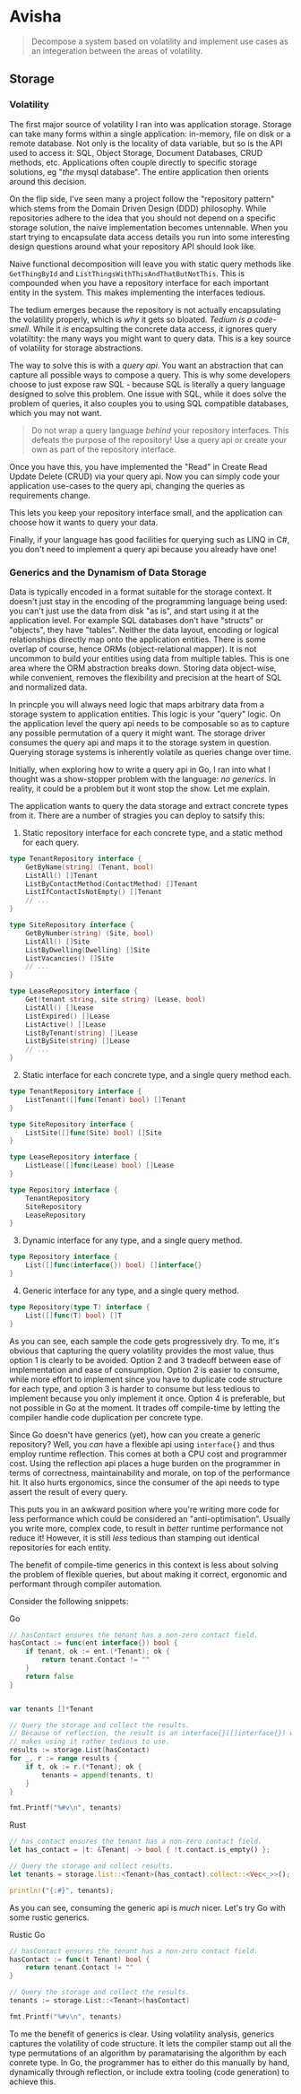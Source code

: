 # Avisha

> Decompose a system based on volatility and implement use cases as an integeration between the areas of volatility.

## Storage

### Volatility

The first major source of volatility I ran into was application storage.
Storage can take many forms within a single application: in-memory, file on disk
or a remote database. Not only is the locality of data variable, but so is the API used to access it: SQL, Object Storage, Document Databases, CRUD methods, etc.
Applications often couple directly to specific storage solutions, eg "_the_ mysql database". The entire application then orients around this decision.

On the flip side, I've seen many a project follow the "repository pattern" which
stems from the Domain Driven Design (DDD) philosophy. While repositories adhere to the idea that you should not depend on a specific storage solution, the naive implementation becomes untennable. When you start trying to encapsulate data access details you run into some interesting design questions around what your repository API should look like.

Naive functional decomposition will leave you with static query methods like `GetThingById` and `ListThingsWithThisAndThatButNotThis`. This is compounded when you have a repository interface for each important entity in the system. This makes implementing the interfaces tedious.

The tedium emerges because the repository is not actually encapsulating the volatility properly, which is _why_ it gets so bloated. _Tedium is a code-smell_. While it _is_ encapsulting the concrete data access, it ignores query volatiltity: the many ways you might want to query data. This is a key source of volatility for storage abstractions.

The way to solve this is with a _query api_. You want an abstraction that can capture all possible ways to compose a query. This is why some developers choose to just expose raw SQL - because SQL is literally a query language designed to solve this problem. One issue with SQL, while it does solve the problem of queries, it also couples you to using SQL compatible databases, which you may not want.

> Do not wrap a query language _behind_ your repository interfaces. This defeats the purpose of the repository! Use a query api or create your own as part of the repository interface.

Once you have this, you have implemented the "Read" in Create Read Update Delete (CRUD) via your query api. Now you can simply code your application use-cases to the query api, changing the queries as requirements change.

This lets you keep your repository interface small, and the application can choose how it wants to query your data.

Finally, if your language has good facilities for querying such as LINQ in C#, you don't need to implement a query api because you already have one!

### Generics and the Dynamism of Data Storage

Data is typically encoded in a format suitable for the storage context. It doesn't just stay in the encoding of the programming language being used: you can't just use the data from disk "as is", and start using it at the application level. For example SQL databases don't have "structs" or "objects", they have "tables". Neither the data layout, encoding or logical relationships directly map onto the application entities. There is some overlap of course, hence ORMs (object-relational mapper). It is not uncommon to build your entities using data from multiple tables. This is one area where the ORM abstraction breaks down. Storing data object-wise, while convenient, removes the flexibility and precision at the heart of SQL and normalized data.

In princple you will always need logic that maps arbitrary data from a storage system to application entities. This logic is your "query" logic. On the application level the query api needs to be composable so as to capture any possible permutation of a query it might want. The storage driver consumes the query api and maps it to the storage system in question. Querying storage systems is inherently volatile as queries change over time.

Initially, when exploring how to write a query api in Go, I ran into what I thought was a show-stopper problem with the language: _no generics_. In reality, it could be a problem but it wont stop the show. Let me explain.

<!-- Repository interfaces either require a static definition for each entity (`TenantRepository`, `SiteRepository`, `LeaseRepository`) with CRUD methods and a corresponding implementation for each storage object, or a single generic interface that handles all entities and therefore only one implementation for each storage object. -->

The application wants to query the data storage and extract concrete types from it. There are a number of stragies you can deploy to satsify this:

1. Static repository interface for each concrete type, and a static method for each query.

```go
type TenantRepository interface {
    GetByName(string) (Tenant, bool)
    ListAll() []Tenant
    ListByContactMethod(ContactMethod) []Tenant
    ListIfContactIsNotEmpty() []Tenant
    // ...
}

type SiteRepository interface {
    GetByNumber(string) (Site, bool)
    ListAll() []Site
    ListByDwelling(Dwelling) []Site
    ListVacancies() []Site
    // ...
}

type LeaseRepository interface {
    Get(tenant string, site string) (Lease, bool)
    ListAll() []Lease
    ListExpired() []Lease
    ListActive() []Lease
    ListByTenant(string) []Lease
    ListBySite(string) []Lease
    // ...
}
```

2. Static interface for each concrete type, and a single query method each.

```go
type TenantRepository interface {
    ListTenant([]func(Tenant) bool) []Tenant
}

type SiteRepository interface {
    ListSite([]func(Site) bool) []Site
}

type LeaseRepository interface {
    ListLease([]func(Lease) bool) []Lease
}

type Repository interface {
    TenantRepository
    SiteRepository
    LeaseRepository
}
```

3. Dynamic interface for any type, and a single query method.

```go
type Repository interface {
    List([]func(interface{}) bool) []interface{}
}
```

4. Generic interface for any type, and a single query method.

```go
type Repository(type T) interface {
    List([]func(T) bool) []T
}
```

As you can see, each sample the code gets progressively dry. To me, it's obvious that capturing the query volatility provides the most value, thus option 1 is clearly to be avoided. Option 2 and 3 tradeoff between ease of implementation and ease of consumption. Option 2 is easier to consume, while more effort to implement since you have to duplicate code structure for each type, and option 3 is harder to consume but less tedious to implement because you only implement it once. Option 4 is preferable, but not possible in Go at the moment. It trades off compile-time by letting the compiler handle code duplication per concrete type.

Since Go doesn't have generics (yet), how can you create a generic repository?
Well, you _can_ have a flexible api using `interface{}` and thus employ runtime reflection. This comes at both a CPU cost and programmer cost. Using the reflection api places a huge burden on the programmer in terms of correctness, maintainability and morale, on top of the performance hit. It also hurts ergonomics, since the consumer of the api needs to type assert the result of every query.

This puts you in an awkward position where you're writing more code for less performance which could be considered an "anti-optimisation". Usually you write more, complex code, to result in _better_ runtime performance not reduce it! However, it is still _less_ tedious than stamping out identical repositories for each entity.

The benefit of compile-time generics in this context is less about solving the problem of flexible queries, but about making it correct, ergonomic and performant through compiler automation.

Consider the following snippets:

Go

```go
// hasContact ensures the tenant has a non-zero contact field.
hasContact := func(ent interface{}) bool {
    if tenant, ok := ent.(*Tenant); ok {
        return tenant.Contact != ""
    }
    return false
}


var tenants []*Tenant

// Query the storage and collect the results.
// Because of reflection, the result is an interface{}([]interface{}) which
// makes using it rather tedious to use.
results := storage.List(hasContact)
for _, r := range results {
    if t, ok := r.(*Tenant); ok {
        tenants = append(tenants, t)
    }
}

fmt.Printf("%#v\n", tenants)
```

Rust

```rust
// has_contact ensures the tenant has a non-zero contact field.
let has_contact = |t: &Tenant| -> bool { !t.contact.is_empty() };

// Query the storage and collect results.
let tenants = storage.list::<Tenant>(has_contact).collect::<Vec<_>>();

println!("{:#}", tenants);
```

As you can see, consuming the generic api is _much_ nicer. Let's try Go with some rustic generics.

Rustic Go

```Go
// hasContact ensures the tenant has a non-zero contact field.
hasContact := func(t Tenant) bool {
    return tenant.Contact != ""
}

// Query the storage and collect the results.
tenants := storage.List::<Tenant>(hasContact)

fmt.Printf("%#v\n", tenants)
```

To me the benefit of generics is clear. Using volatility analysis, generics captures the volatility of code structure. It lets the compiler stamp out all the type permutations of an algorithm by paramatarising the algorithm by each conrete type. In Go, the programmer has to either do this manually by hand, dynamically through reflection, or include extra tooling (code generation) to achieve this.
